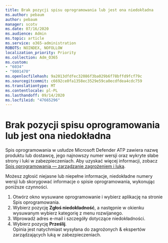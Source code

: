 ```yaml
---
title: Brak pozycji spisu oprogramowania lub jest ona niedokładna
ms.author: pebaum
author: pebaum
manager: scotv
ms.date: 07/16/2020
ms.audience: Admin
ms.topic: article
ms.service: o365-administration
ROBOTS: NOINDEX, NOFOLLOW
localization_priority: Priority
ms.collection: Adm_O365
ms.custom:
- "6034"
- "9001470"
ms.openlocfilehash: 9a2013dfdfec32086f3ba029b6f78bffd9fcf79c
ms.sourcegitcommit: c6692ce0fa1358ec3529e59ca0ecdfdea4cdc759
ms.translationtype: MT
ms.contentlocale: pl-PL
ms.lasthandoff: 09/14/2020
ms.locfileid: "47665296"
---
```

# <a name="software-inventory-is-missing-or-inaccurate"></a>Brak pozycji spisu oprogramowania lub jest ona niedokładna

Spis oprogramowania w usłudze Microsoft Defender ATP zawiera nazwę produktu lub dostawcę, jego najnowszy numer wersji oraz wykryte słabe strony i luki w zabezpieczeniach. Aby uzyskać więcej informacji, zobacz [Spis oprogramowania — zarządzanie zagrożeniem i luką](https://docs.microsoft.com/windows/security/threat-protection/microsoft-defender-atp/tvm-software-inventory).

Możesz zgłosić niejasne lub niepełne informacje, niedokładne numery wersji lub skorygować informacje o spisie oprogramowania, wykonując poniższe czynności.  

1. Otwórz okno wysuwane oprogramowanie i wybierz aplikację na stronie Spis oprogramowania.
2. Wybierz pozycję **Zgłoś niedokładność**, a następnie w okienku wysuwanym wybierz kategorię z menu rozwijanego.
3. Wprowadź adres e-mail i szczegóły dotyczące niedokładności.
4. Wybierz pozycję **Prześlij**.</br>
    Opinia jest natychmiast wysyłana do zagrożonych & ekspertów zarządzających luką w zabezpieczeniach.